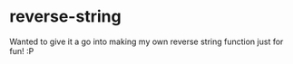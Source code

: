 # reverse-string
Wanted to give it a go into making my own reverse string function just for fun! :P
